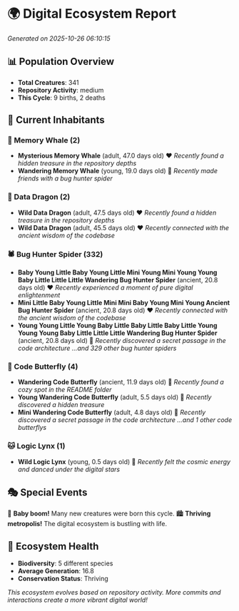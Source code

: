 # 🌍 Digital Ecosystem Report
*Generated on 2025-10-26 06:10:15*

## 📊 Population Overview
- **Total Creatures**: 341
- **Repository Activity**: medium
- **This Cycle**: 9 births, 2 deaths

## 👥 Current Inhabitants

### 🐋 Memory Whale (2)
- **Mysterious Memory Whale** (adult, 47.0 days old) ❤️
  *Recently found a hidden treasure in the repository depths*
- **Wandering Memory Whale** (young, 19.0 days old) 💚
  *Recently made friends with a bug hunter spider*

### 🐉 Data Dragon (2)
- **Wild Data Dragon** (adult, 47.5 days old) ❤️
  *Recently found a hidden treasure in the repository depths*
- **Wild Data Dragon** (adult, 45.5 days old) ❤️
  *Recently connected with the ancient wisdom of the codebase*

### 🕷️ Bug Hunter Spider (332)
- **Baby Young Little Baby Young Little Mini Young Mini Young Young Baby Little Little Little Wandering Bug Hunter Spider** (ancient, 20.8 days old) ❤️
  *Recently experienced a moment of pure digital enlightenment*
- **Mini Little Baby Young Little Mini Mini Baby Young Mini Young Ancient Bug Hunter Spider** (ancient, 20.8 days old) ❤️
  *Recently connected with the ancient wisdom of the codebase*
- **Young Young Little Young Baby Little Baby Little Baby Little Young Young Young Baby Little Little Little Wandering Bug Hunter Spider** (ancient, 20.8 days old) 💛
  *Recently discovered a secret passage in the code architecture*
  *...and 329 other bug hunter spiders*

### 🦋 Code Butterfly (4)
- **Wandering Code Butterfly** (ancient, 11.9 days old) 💛
  *Recently found a cozy spot in the README folder*
- **Young Wandering Code Butterfly** (adult, 5.5 days old) 💚
  *Recently discovered a hidden treasure*
- **Mini Wandering Code Butterfly** (adult, 4.8 days old) 💚
  *Recently discovered a secret passage in the code architecture*
  *...and 1 other code butterflys*

### 🐱 Logic Lynx (1)
- **Wild Logic Lynx** (young, 0.5 days old) 💚
  *Recently felt the cosmic energy and danced under the digital stars*

## 🎭 Special Events

🎉 **Baby boom!** Many new creatures were born this cycle.
🏙️ **Thriving metropolis!** The digital ecosystem is bustling with life.

## 🔬 Ecosystem Health
- **Biodiversity**: 5 different species
- **Average Generation**: 16.8
- **Conservation Status**: Thriving

*This ecosystem evolves based on repository activity. More commits and interactions create a more vibrant digital world!*